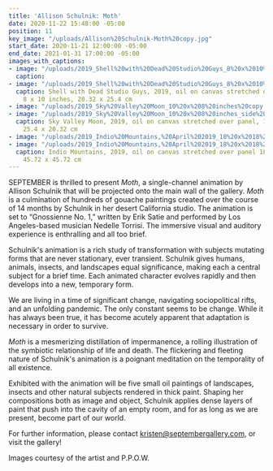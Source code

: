 ```yaml
---
title: 'Allison Schulnik: Moth'
date: 2020-11-22 15:48:00 -05:00
position: 11
key_image: "/uploads/Allison%20Schulnik-Moth%20copy.jpg"
start_date: 2020-11-21 12:00:00 -05:00
end_date: 2021-01-31 17:00:00 -05:00
images_with_captions:
- image: "/uploads/2019_Shell%20with%20Dead%20Studio%20Guys_8%20x%2010%20inches%20copy-c1f4b8.jpg"
  caption: 
- image: "/uploads/2019_Shell%20with%20Dead%20Studio%20Guys_8%20x%2010%20inches_side%20copy-cd47ab.jpg"
  caption: Shell with Dead Studio Guys, 2019, oil on canvas stretched over panel,
    8 x 10 inches, 20.32 x 25.4 cm
- image: "/uploads/2019_Sky%20Valley%20Moon_10%20x%208%20inches%20copy.jpg"
- image: "/uploads/2019_Sky%20Valley%20Moon_10%20x%208%20inches_side%20copy.jpg"
  caption: Sky Valley Moon, 2019, oil on canvas stretched over panel, 10 x 8 inches,
    25.4 x 20.32 cm
- image: "/uploads/2019_Indio%20Mountains,%20April%202019_18%20x%2018%20inches%20copy.jpg"
- image: "/uploads/2019_Indio%20Mountains,%20April%202019_18%20x%2018%20inches_side%20copy.jpg"
  caption: Indio Mountains, 2019, oil on canvas stretched over panel 18 x 18 inches,
    45.72 x 45.72 cm
---
```


SEPTEMBER is thrilled to present *Moth*, a single-channel animation by Allison Schulnik that will be projected onto the main wall of the gallery. *Moth* is a culmination of hundreds of gouache paintings created over the course of 14 months by Schulnik in her desert California studio. The animation is set to “Gnossienne No. 1,” written by Erik Satie and performed by Los Angeles-based musician Nedelle Torrisi. The immersive visual and auditory experience is enthralling and all too brief. 

Schulnik's animation is a rich study of transformation with subjects mutating forms that are never stationary, ever transient. Schulnik gives humans, animals, insects, and landscapes equal significance, making each a central subject for a brief time. Each animated character evolves rapidly and then develops into a new, temporary form. 

We are living in a time of significant change, navigating sociopolitical rifts, and an unfolding pandemic. The only constant seems to be change. While it has always been true, it has become acutely apparent that adaptation is necessary in order to survive. 

*Moth* is a mesmerizing distillation of impermanence, a rolling illustration of the symbiotic relationship of life and death. The flickering and fleeting nature of Schulnik's animation is a poignant meditation on the temporality of all existence.

Exhibited with the animation will be five small oil paintings of landscapes, insects and other natural subjects rendered in thick paint. Shaping her compositions both as image and object, Schulnik applies dense layers of paint that push into the cavity of an empty room, and for as long as we are present, become part of our world.

For further information, please contact kristen@septembergallery.com, or visit the gallery!

Images courtesy of the artist and P.P.O.W.